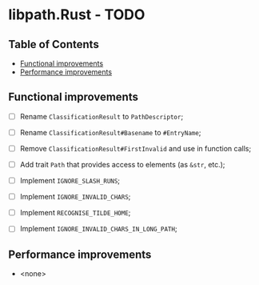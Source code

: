 # libpath.Rust - TODO <!-- omit in toc -->


## Table of Contents <!-- omit in toc -->

- [Functional improvements](#functional-improvements)
- [Performance improvements](#performance-improvements)


## Functional improvements

* [ ] Rename `ClassificationResult` to `PathDescriptor`;
* [ ] Rename `ClassificationResult#Basename` to `#EntryName`;
* [ ] Remove `ClassificationResult#FirstInvalid` and use in function calls;
* [ ] Add trait `Path` that provides access to elements (as `&str`, etc.);
* [ ] Implement `IGNORE_SLASH_RUNS`;
* [ ] Implement `IGNORE_INVALID_CHARS`;
* [ ] Implement `RECOGNISE_TILDE_HOME`;
* [ ] Implement `IGNORE_INVALID_CHARS_IN_LONG_PATH`;


## Performance improvements

* \<none>


<!-- ########################### end of file ########################### -->

